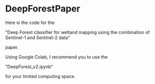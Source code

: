 # DeepForestPaper


Here is the code for the

"Deep Forest classifier for wetland mapping using the combination of Sentinel-1 and Sentinel-2 data"

paper.



Using Google Colab, I recommend you to use the 

"DeepForest_v2.ipynb" 

for your limited computing space.
